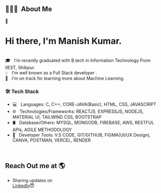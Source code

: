 


## 👨🏻‍💻 &nbsp;About Me


👨 &nbsp; <h1> Hi there, I'm Manish Kumar.</h1>  
🎓 &nbsp; I'm recently graduated with B.tech in Information Technology From IIEST, Shibpur.\
💡 &nbsp; I'm well known as a Full Stack developer .<br>
🌱 &nbsp; I'm on track for learning more about Machine Learning.

<h3>🛠 Tech Stack</h3>

- 💻 &nbsp; Languages: C, C++, CORE-JAVA(Basic), HTML, CSS, JAVASCRIPT
- 🌐 &nbsp; Technologies/Frameworks: REACTJS, EXPRESSJS, NODEJS, MATERIAL UI, TAILWIND CSS, BOOTSTRAP
- 🛢 &nbsp; Database/Others: MYSQL, MONGODB, FIREBASE, AWS, RESTFUL APIs, AGILE METHODOLOGY
- 🔧 &nbsp; Developer Tools: V.S CODE, GIT/GITHUB, FIGMA(UI/UX Design), CANVA, POSTMAN, VERCEL, RENDER

<br>

## Reach Out me at 🌎 <a href="https://www.linkedin.com/in/manish-kr-mandal/"></a>
- Sharing updates on <br><a href="https://www.linkedin.com/in/manish-kr-mandal/">LinkedIn</a>😇
</br>
</br>

<br>
